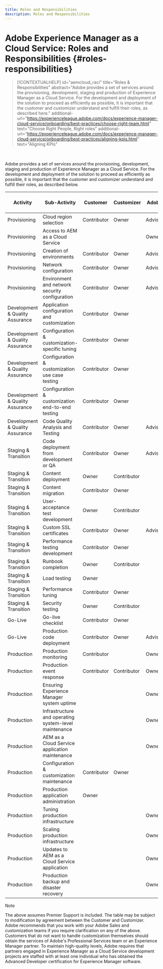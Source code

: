 ```yaml
---
title: Roles and Responsibilities
description: Roles and Responsibilities
---
```


# Adobe Experience Manager as a Cloud Service: Roles and Responsibilities {#roles-responsibilities}

>[!CONTEXTUALHELP]
>id="aemcloud_raci"
>title="Roles & Responsibilities"
>abstract="Adobe provides a set of services around the provisioning, development, staging and production of Experience Manager as a Cloud Service. For the development and deployment of the solution to proceed as efficiently as possible, it is important that the customer and customizer understand and fulfill their roles, as described here."
>additional-url="https://experienceleague.adobe.com/docs/experience-manager-cloud-service/onboarding/best-practices/choose-right-team.html" text="Choose Right People, Right roles"
>additional-url="https://experienceleague.adobe.com/docs/experience-manager-cloud-service/onboarding/best-practices/aligning-kpis.html" text="Aligning KPIs"

<br></br>
Adobe provides a set of services around the provisioning, development, staging and production of Experience Manager as a Cloud Service. For the development and deployment of the solution to proceed as efficiently as possible, it is important that the customer and customizer understand and fulfill their roles, as described below.


| Activity                        | Sub-Activity                                          | Customer    | Customizer  | Adobe   | Cloud Manager functionality |
|---------------------------------|-------------------------------------------------------|-------------|-------------|---------|-----------------------------|
| Provisioning                    | Cloud region selection                                | Contributor | Owner       | Advisor | Yes                         |
| Provisioning                    | Access to AEM as a Cloud Service                      |             |             | Owner   | Yes                         |
| Provisioning                    | Creation of environments                              | Contributor | Owner       | Advisor | Yes                         |
| Provisioning                    | Network configuration                                 | Contributor | Owner       | Advisor | Yes                         |
| Provisioning                    | Environment and network security configuration        | Contributor | Owner       | Advisor | Yes                         |
| Development & Quality Assurance | Application configuration and customization           | Contributor | Owner       |         |                             |
| Development & Quality Assurance | Configuration & customization- specific tuning        | Contributor | Owner       |         |                             |
| Development & Quality Assurance | Configuration & customization use case testing        | Contributor | Owner       |         |                             |
| Development & Quality Assurance | Configuration & customization end-to-end testing      | Contributor | Owner       |         |                             |
| Development & Quality Assurance | Code Quality Analysis and Testing                     | Contributor | Owner       | Advisor | Yes                         |
| Staging & Transition            | Code deployment from development or QA                | Contributor | Owner       | Advisor | Yes                         |
| Staging & Transition            | Content deployment                                    | Owner       | Contributor |         |                             |
| Staging & Transition            | Content migration                                     | Contributor | Owner       |         |                             |
| Staging & Transition            | User-acceptance test development                      | Owner       | Contributor |         |                             |
| Staging & Transition            | Custom SSL certificates                               | Contributor | Owner       | Advisor | Yes                         |
| Staging & Transition            | Performance testing development                       | Contributor | Owner       |         |                             |
| Staging & Transition            | Runbook completion                                    | Owner       | Contributor |         |                             |
| Staging & Transition            | Load testing                                          | Owner       |             |         |                             |
| Staging & Transition            | Performance tuning                                    | Contributor | Owner       |         |                             |
| Staging & Transition            | Security testing                                      | Owner       | Contributor |         |                             |
| Go-Live                         | Go-live checklist                                     | Contributor | Owner       |         |                             |
| Go-Live                         | Production code deployment                            | Contributor | Owner       | Advisor | Yes                         |
| Production                      | Production monitoring                                 | Contributor |             | Owner   |                             |
| Production                      | Production event response                             | Contributor | Contributor | Owner   |                             |
| Production                      | Ensuring Experience Manager system uptime             |             |             | Owner   |                             |
| Production                      | Infrastructure and operating system-level maintenance |             |             | Owner   |                             |
| Production                      | AEM as a Cloud Service application maintenance        |             |             | Owner   |                             |
| Production                      | Configuration & customization maintenance             | Contributor | Owner       |         |                             |
| Production                      | Production application administration                 | Owner       |             |         |                             |
| Production                      | Tuning production infrastructure                      |             |             | Owner   |                             |
| Production                      | Scaling production infrastructure                     |             |             | Owner   |                             |
| Production                      | Updates to AEM as a Cloud Service application         |             |             | Owner   |                             |
| Production                      | Production backup and disaster recovery               |             |             | Owner   |                             |

>[!NOTE]
>
> The above assumes Premier Support is included. The table may be subject to modification by agreement between the Customer and Customizer. Adobe recommends that you work with your Adobe Sales and customization teams if you require clarification on any of the above. 
> Customers that do not want to handle customization themselves should obtain the services of Adobe's Professional Services team or an Experience Manager partner. 
>To maintain high-quality levels, Adobe requires that partners engaged in Experience Manager as a Cloud Service development projects are staffed with at least one individual who has obtained the Advanced Developer certification for Experience Manager software.
